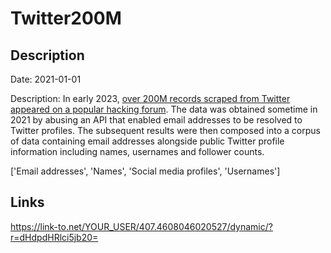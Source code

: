 # Twitter200M

## Description

Date: 2021-01-01

Description:
In early 2023, <a href="https://www.bleepingcomputer.com/news/security/200-million-twitter-users-email-addresses-allegedly-leaked-online/" target="_blank" rel="noopener">over 200M records scraped from Twitter appeared on a popular hacking forum</a>. The data was obtained sometime in 2021 by abusing an API that enabled email addresses to be resolved to Twitter profiles. The subsequent results were then composed into a corpus of data containing email addresses alongside public Twitter profile information including names, usernames and follower counts.


['Email addresses', 'Names', 'Social media profiles', 'Usernames']

## Links

https://link-to.net/YOUR_USER/407.4608046020527/dynamic/?r=dHdpdHRlci5jb20=
